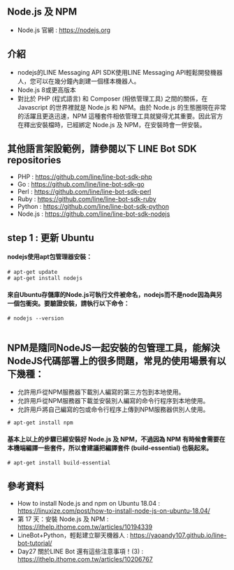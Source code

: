 ## Node.js 及 NPM
- Node.js 官網 : https://nodejs.org

## 介紹
- nodejs的LINE Messaging API SDK使用LINE Messaging API輕鬆開發機器人，您可以在幾分鐘內創建一個樣本機器人。
- Node.js 8或更高版本
- 對比於 PHP (程式語言) 和 Composer (相依管理工具) 之間的關係，在 Javascript 的世界裡就是 Node.js 和 NPM。由於 Node.js 的生態圈現在非常的活躍且更迭迅速，NPM 這種套件相依管理工具就變得尤其重要。因此官方在釋出安裝檔時，已經綁定 Node.js 及 NPM，在安裝時會一併安裝。

## 其他語言架設範例，請參閱以下 LINE Bot SDK repositories
- PHP : https://github.com/line/line-bot-sdk-php
- Go : https://github.com/line/line-bot-sdk-go
- Perl : https://github.com/line/line-bot-sdk-perl
- Ruby : https://github.com/line/line-bot-sdk-ruby
- Python : https://github.com/line/line-bot-sdk-python
- Node.js : https://github.com/line/line-bot-sdk-nodejs


## step 1 : 更新 Ubuntu
#### nodejs使用apt包管理器安裝：
```
# apt-get update
# apt-get install nodejs
```

#### 來自Ubuntu存儲庫的Node.js可執行文件被命名，nodejs而不是node因為與另一個包衝突。要驗證安裝，請執行以下命令：
```
# nodejs --version
```

```

```

## NPM是隨同NodeJS一起安裝的包管理工具，能解決NodeJS代碼部署上的很多問題，常見的使用場景有以下幾種：
- 允許用戶從NPM服務器下載別人編寫的第三方包到本地使用。
- 允許用戶從NPM服務器下載並安裝別人編寫的命令行程序到本地使用。
- 允許用戶將自己編寫的包或命令行程序上傳到NPM服務器供別人使用。
```
# apt-get install npm
```

#### 基本上以上的步驟已經安裝好 Node.js 及 NPM，不過因為 NPM 有時候會需要在本機端編譯一些套件，所以會建議把編譯套件 (build-essential) 也裝起來。
```
# apt-get install build-essential
```



## 參考資料
- How to install Node.js and npm on Ubuntu 18.04 : https://linuxize.com/post/how-to-install-node-js-on-ubuntu-18.04/
- 第 17 天：安裝 Node.js 及 NPM : https://ithelp.ithome.com.tw/articles/10194339
- LineBot+Python，輕鬆建立聊天機器人 : https://yaoandy107.github.io/line-bot-tutorial/
- Day27 關於LINE Bot 還有這些注意事項！(3) : https://ithelp.ithome.com.tw/articles/10206767


